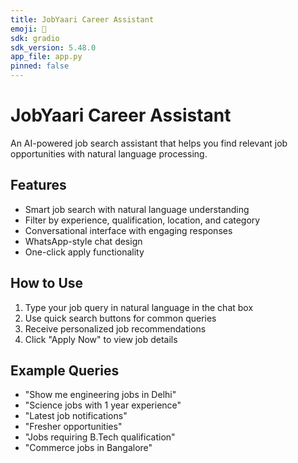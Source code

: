 ```yaml
---
title: JobYaari Career Assistant
emoji: 🤖
sdk: gradio
sdk_version: 5.48.0
app_file: app.py
pinned: false
---
```


# JobYaari Career Assistant

An AI-powered job search assistant that helps you find relevant job opportunities with natural language processing.

## Features

- Smart job search with natural language understanding
- Filter by experience, qualification, location, and category
- Conversational interface with engaging responses
- WhatsApp-style chat design
- One-click apply functionality

## How to Use

1. Type your job query in natural language in the chat box
2. Use quick search buttons for common queries
3. Receive personalized job recommendations
4. Click "Apply Now" to view job details

## Example Queries

- "Show me engineering jobs in Delhi"
- "Science jobs with 1 year experience" 
- "Latest job notifications"
- "Fresher opportunities"
- "Jobs requiring B.Tech qualification"
- "Commerce jobs in Bangalore"
